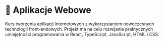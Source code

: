 # 📘 Aplikacje Webowe

Kurs tworzenia aplikacji internetowych z wykorzystaniem nowoczesnych technologii front-endowych. Projekt ma na celu rozwijanie praktycznych umiejętności programowania w React, TypeScript, JavaScript, HTML i CSS.
